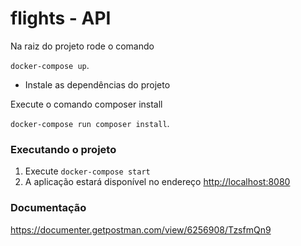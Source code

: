 # flights - API

Na raiz do projeto rode o comando

```docker-compose up```. 

- Instale as dependências do projeto

 Execute o comando composer install
 
 ```docker-compose run composer install```.

### Executando o projeto

  1. Execute ```docker-compose start```
  2. A aplicação estará disponível no endereço [http://localhost:8080](http://localhost:8080)


### Documentação
 https://documenter.getpostman.com/view/6256908/TzsfmQn9
